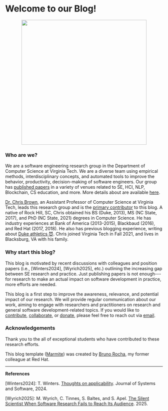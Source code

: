 # Welcome to our Blog!

<p align="center">
  <a href="https://code-world-no-blanket.github.io/" target="_blank"><img width="400" src="https://code-world-no-blanket.github.io/files/img/codeworld-Logo-Color.png"></a>
</p>

### Who are we?

We are a software engineering research group in the Department of Computer Science at Virginia Tech. We are a diverse team using empirical methods, interdisciplinary concepts, and automated tools to improve the behavior, productivity, decision-making of software engineers. Our group has [published papers](https://code-world-no-blanket.github.io/publications.html) in a variety of venues related to SE, HCI, NLP, Blockchain, CS education, and more. More details about are available [here](https://code-world-no-blanket.github.io).

[Dr. Chris Brown](https://chbrown13.github.io), an Assistant Professor of Computer Science at Virginia Tech, leads this research group and is the [primary contributor](author-dcbrown.html) to this blog. A native of Rock Hill, SC, Chris obtained his BS (Duke, 2013), MS (NC State, 2017), and PhD (NC State, 2021) degrees in Computer Science. He has industry experiences at Bank of America (2013-2015), Blackbaud (2016), and Red Hat (2017, 2018). He also has previous blogging experience, writing about [Duke athletics :smiling_imp:](https://balldurham.com/author/cbrown14/). Chris joined Virginia Tech in Fall 2021, and lives in Blacksburg, VA with his family. 

### Why start this blog?

This blog is motivated by recent discussions with colleagues and position papers (i.e., [Winters2024], [Wyrich2025], etc.) outlining the increasing gap between SE research and practice. Just publishing papers is not enough---for research to make an actual impact on software development in practice, more efforts are needed. 

This blog is a first step to improve the awareness, relevance, and potential impact of our research. We will provide regular communication about our work, aiming to engage with researchers and practitioners on research and general software development-related topics. If you would like to [contribute](https://github.com/code-world-no-blanket/blog), [collaborate](https://code-world-no-blanket.github.io/research.html), or [donate](https://github.com/sponsors/code-world-no-blanket), please feel free to reach out via <a href="mailto:code_world@vt.edu">email</a>. 

### Acknowledgements

Thank you to the all of exceptional students who have contributed to these research efforts.

This blog template ([Marmite](https://rochacbruno.github.io/marmite/)) was created by [Bruno Rocha](https://bruno.rocha.social/), my former colleague at Red Hat.

---
**References**
>>>
[Winters2024]: T. Winters. [Thoughts on applicability](http://alumni.cs.ucr.edu/~titus/applicability.pdf). Journal of Systems and Software, 2024.

[Wyrich2025]: M. Wyrich, C. Tinnes, S. Baltes, and S. Apel. [The Silent Scientist When Software Research Fails to Reach Its Audience](https://arxiv.org/pdf/2505.09541). 2025.
>>>

